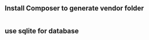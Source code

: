 ## Install Composer to generate vendor folder

```composer install
```

## use sqlite for database
```DB_CONNECTION=sqlite
```
